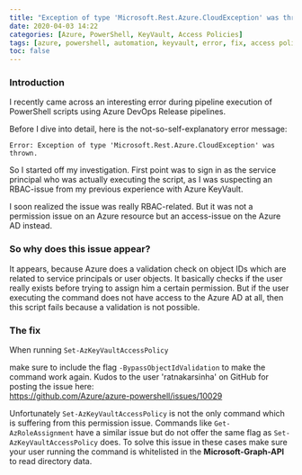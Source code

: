 ```yaml
---
title: "Exception of type 'Microsoft.Rest.Azure.CloudException' was thrown."
date: 2020-04-03 14:22
categories: [Azure, PowerShell, KeyVault, Access Policies]
tags: [azure, powershell, automation, keyvault, error, fix, access policy]
toc: false
---
```


### Introduction ###

I recently came across an interesting error during pipeline execution of PowerShell scripts using Azure DevOps Release pipelines.

Before I dive into detail, here is the not-so-self-explanatory error message:

```
Error: Exception of type 'Microsoft.Rest.Azure.CloudException' was thrown.
```

So I started off my investigation. First point was to sign in as the service principal who was actually executing the script, as I was suspecting an RBAC-issue from my previous experience with Azure KeyVault.

I soon realized the issue was really RBAC-related. But it was not a permission issue on an Azure resource but an access-issue on the Azure AD instead.

### So why does this issue appear? ###

It appears, because Azure does a validation check on object IDs which are related to service principals or user objects. It basically checks if the user really exists before trying to assign him a certain permission. But if the user executing the command does not have access to the Azure AD at all, then this script fails because a validation is not possible.

### The fix ###

When running ``` Set-AzKeyVaultAccessPolicy ```

make sure to include the flag ```-BypassObjectIdValidation``` to make the command work again. Kudos to the user 'ratnakarsinha' on GitHub for posting the issue here:  
https://github.com/Azure/azure-powershell/issues/10029

Unfortunately ``` Set-AzKeyVaultAccessPolicy ``` is not the only command which is suffering from this permission issue. Commands like ``` Get-AzRoleAssignment ``` have a similar issue but do not offer the same flag as ``` Set-AzKeyVaultAccessPolicy ``` does. To solve this issue in these cases make sure your user running the command is whitelisted in the **Microsoft-Graph-API** to read directory data.